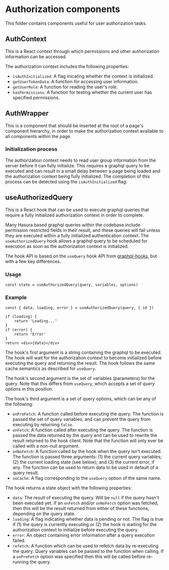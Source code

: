 # Authorization components

This folder contains components useful for user authorization tasks.

## AuthContext

This is a React context through which permissions and other authorization information can be accessed.

The authorization context includes the following properties:

* `isAuthInitialized`: A flag inicating whether the context is initialized.
* `getUserTokenData`: A function for accessing user information.
* `getUserRole`: A function for reading the user's role.
* `hasPermissions`: A function for testing whether the current user has specified permissions.

## AuthWrapper

This is a component that should be inserted at the root of a page's component hierarchy, in order to make the authorization context available to all components within the page.

### Initialization process

The authorization context needs to read user group information from the server before it can fully initialize. This requires a graphql query to be executed and can result in a small delay between a page being loaded and the authorization context being fully initialized. The completion of this process can be detected using the `isAuthInitialized` flag.

## useAuthorizedQuery

This is a React hook that can be used to execute graphql queries that require a fully initialized authorization context in order to complete.

Many Hasura based graphql queries within the codebase include permission restricted fields in their result, and these queries will fail unless they are executed within a fully initialized authentication context. The `useAuthorizedQuery` hook allows a graphql query to be scheduled for execution as soon as the authorization context is initialized.

The hook API is based on the `useQuery` hook API from [graphql-hooks](https://github.com/nearform/graphql-hooks#useQuery), but with a few key differences.

### Usage
```
const state = useAuthorizedQuery(query, variables, options)
```

### Example
```
const { data, loading, error } = useAuthorizedQuery(query, { id })

if (loading) {
    return 'Loading...'
}
if (error) {
    return 'Error'
}
return <div>{data}</div>
```

The hook's first argument is a string containing the graphql to be executed. The hook will wait for the authorization context to become initialized before executing the query and returning the result. The hook follows the same cache semantics as described for `useQuery`.

The hook's second argument is the set of variables (parameters) for the query. Note that this differs from `useQuery`, which accepts a set of _query options_ in this position.

The hook's third argument is a set of query options, which can be any of the following:

* `onPreFetch`: A function called before executing the query. The function is passed the set of query variables, and can prevent the query from executing by returning `false`.
* `onFetch`: A function called after executing the query. The function is passed the data returned by the query and can be used to rewrite the result returned to the hook client. Note that the function will only ever be called with a non-null argument.
* `onNoFetch`: A function called by the hook when the query isn't executed. The function is passed three arguments: (1) the current query variables; (2) the current loading state (see below); and (3) the current error, if any. The function can be used to return data to be used in default of a query result.
* `noCache`: A flag corresponding to the `useQuery` option of the same name.

The hook returns a state object with the following properties:

* `data`: The result of executing the query. Will be `null` if the query hasn't been executed yet. If an `onFetch` and/or `onNoFetch` option was fetched, then this will be the result returned from either of these functions, depending on the query state.
* `loading`: A flag indicating whether data is pending or not. The flag is true if (1) the query is currently executing or (2) the hook is waiting for the authorization context to initialize before executing the query.
* `error`: An object containing error information after a query execution failed.
* `refetch`: A function which can be used to refetch data by re-executing the query. Query variables can be passed to the function when calling. If a `onPreFetch` option was specified then this will be called before re-running the query.

